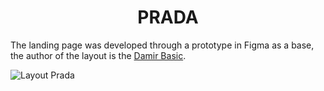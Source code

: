 <h1 align="center">
  PRADA
</h1>

The landing page was developed through a prototype in Figma as a base, the author of the layout is the [Damir Basic](https://www.figma.com/@baske01).


![Layout Prada](./assets/design/layout.png)

